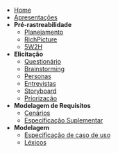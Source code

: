 - [Home](/)
- [Apresentações](artefatos/apresentacoes.md)
- **Pré-rastreabilidade**
  - [Planejamento](artefatos/planejamento.md)
  - [RichPicture](artefatos/preRastreabilidade/richPicture.md)
  - [5W2H](artefatos/preRastreabilidade/5w2h.md)
- **Elicitação**
  - [Questionário](artefatos/elicitação/questionario.md)
  - [Brainstorming](artefatos/elicitação/brainstorming.md)
  - [Personas](artefatos/elicitação/personas.md)
  - [Entrevistas](artefatos/elicitação/entrevistas.md)
  - [Storyboard](artefatos/elicitação/storyboard.md)
  - [Priorização](artefatos/elicitação/moscow.md)
- **Modelagem de Requisitos**
  - [Cenários](artefatos/modelagemRequisitos/cenarios.md)
  - [Especificação Suplementar](artefatos/modelagemRequisitos/especificacaoSuplementar.md)
- **Modelagem**
  - [Especificação de caso de uso](artefatos/modelagem/diagramasDeCasoDeUso/especificacaoDeCasoDeUso.md)
  - [Léxicos](artefatos/modelagem/lexicos.md)
